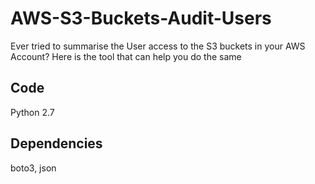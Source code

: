 # AWS-S3-Buckets-Audit-Users
Ever tried to summarise the User access to the S3 buckets in your AWS Account? Here is the tool that can help you do the same

## Code
Python 2.7

## Dependencies
boto3,
json
